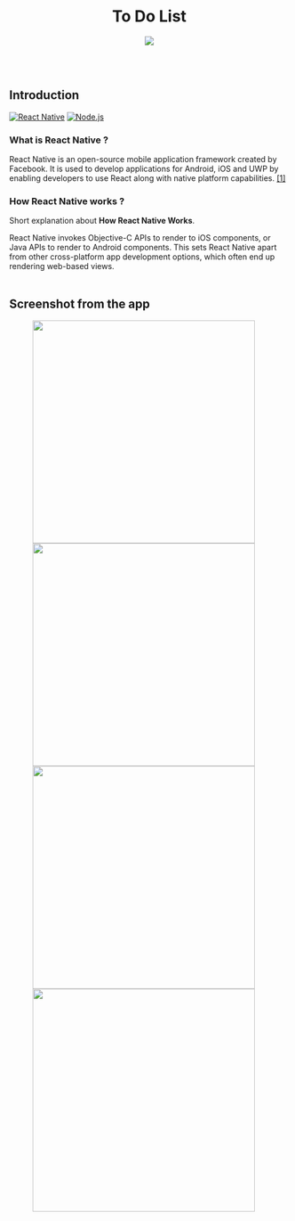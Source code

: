 <h1 align='center'>To Do List</h1>

<p align='center'>
  <a href='https://facebook.github.io/react-native/'>
  <img src='https://kreitech.io/blog/wp-content/uploads/2018/10/1_-NOQtyJAGQ1RNC3iVt_thA.png' />
  </a>
</p>

<br>
<br>

## Introduction
[![React Native](https://img.shields.io/badge/React%20Native-0.60-blue.svg?style=rounded-square)](https://facebook.github.io/react-native/)
[![Node.js](https://img.shields.io/badge/Node.js-v.10.16-green.svg?style=rounded-square)](https://nodejs.org/)

### What is React Native ?
React Native is an open-source mobile application framework created by Facebook. It is used to develop applications for Android, iOS and UWP by enabling developers to use React along with native platform capabilities. [[1]](https://en.wikipedia.org/wiki/React_Native)

### How React Native works ?
Short explanation about **How React Native Works**.

React Native invokes Objective-C APIs to render to iOS components, or Java APIs to render to Android components. This sets React Native apart from other cross-platform app development options, which often end up rendering web-based views.
<br>
<br>

## Screenshot from the app
<p align="center">
    <img src="https://res.cloudinary.com/dvyonb6zt/image/upload/v1563958035/Product/WhatsApp_Image_2019-07-24_at_15.40.33_c4kkfh.jpg" width=400 align="center" style="margin-right:20px"/>
    <img src="https://res.cloudinary.com/dvyonb6zt/image/upload/v1563958035/Product/WhatsApp_Image_2019-07-24_at_15.40.31_grq1ln.jpg" width=400 align="center" style="margin-right:20px"/>
    <img src="https://res.cloudinary.com/dvyonb6zt/image/upload/v1563958035/Product/WhatsApp_Image_2019-07-24_at_15.40.34_ituzm7.jpg" width=400 align="center" style="margin-right:20px"/>
    <img src="https://res.cloudinary.com/dvyonb6zt/image/upload/v1563958035/Product/WhatsApp_Image_2019-07-24_at_15.46.27_kfnodh.jpg" width=400 align="center" style="margin-right:20px"/>
</p> 


